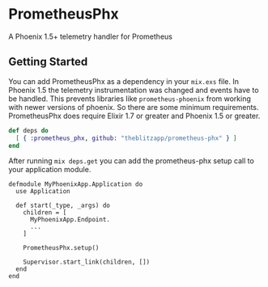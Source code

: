 # PrometheusPhx

A Phoenix 1.5+ telemetry handler for Prometheus

## Getting Started

You can add PrometheusPhx as a dependency in your `mix.exs` file. In Phoenix 1.5 the telemetry instrumentation was changed and events have to be handled. This prevents libraries like `prometheus-phoenix` from working with newer versions of phoenix. So there are some minimum requirements. PrometheusPhx does require Elixir 1.7 or greater and Phoenix 1.5 or greater. 

```elixir
def deps do
  [ { :prometheus_phx, github: "theblitzapp/prometheus-phx" } ]
end
```

After running `mix deps.get` you can add the prometheus-phx setup call to your application module.

```
defmodule MyPhoenixApp.Application do
  use Application

  def start(_type, _args) do
    children = [
      MyPhoenixApp.Endpoint.
      ...
    ]

    PrometheusPhx.setup()

    Supervisor.start_link(children, [])
  end
end

```
